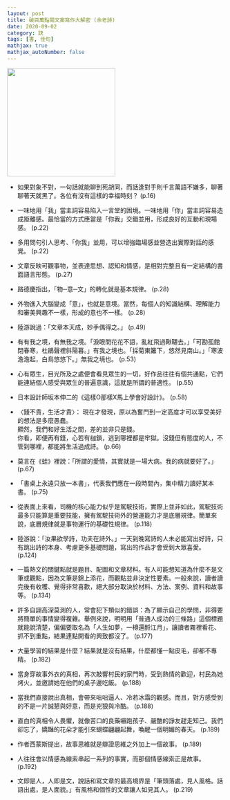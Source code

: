```yaml
---
layout: post
title: 破百萬點閱文案寫作大解密 (余老詩)
date: 2020-09-02
category: 訣
tags: [書, 佳句]
mathjax: true
mathjax_autoNumber: false
---
```


<img src="https://doltegg.github.io/book/images/getmillionviews.png" style="width:250px;">

- 如果對象不對，一句話就能聊到死胡同，而話逢對手則千言萬語不嫌多，聊著聊著天就黑了。各位有沒有這樣的幸福時刻？ (p.16)

- 一味地用「我」當主詞容易陷入一言堂的困境。一味地用「你」當主詞容易造成距離感。最恰當的方式應當是「你我」交錯並用，形成良好的互動和現場感。 (p.22)

- 多用問句引人思考、「你我」並用，可以增強臨場感並營造出實際對話的感覺。 (p.22)

- 文章反映可觀事物，並表達思想、認知和情感，是相對完整且有一定結構的書面語言形態。 (p.27)

- 路德慶指出，「物─意─文」的轉化就是基本規律。 (p.28)

- 外物進入大腦變成「意」，也就是意境。當然，每個人的知識結構、理解能力和審美興趣不一樣，形成的意也不一樣。 (p.28)

- 陸游說過：「文章本天成，妙手偶得之。」 (p.49)

- 有有我之境，有無我之境。「淚眼問花花不語，亂紅飛過鞦韆去。」「可勘孤館閉春寒，杜鵑聲裡斜陽暮。」有我之境也。「採菊東籬下，悠然見南山。」「寒波澹澹起，白鳥悠悠下。」無我之境也。 (p.53)

- 心有眾生，目光所及之處便會看見眾生的一切，好作品往往有個共通點，它們能連結個人感受與眾生的普遍意識，這就是所謂的普適性。 (p.55)

- 日本設計師坂本伸二的《這樣O那樣X馬上學會好設計》。 (p.58)

- 〈錢不貴，生活才貴〉：
  現在才發現，原以為奮鬥到一定高度才可以享受美好的想法是多麼愚蠢。<br>
  顯然，我們和好生活之間，差的並非只是錢。<br>
  你看，即便再有錢，心若有枷鎖，逃到哪裡都是牢獄。沒錢但有態度的人，不管到哪裡，都能將生活過成詩。 (p.66)

- 莫言在《蛙》裡說：「所謂的愛情，其實就是一場大病。我的病就要好了。」 (p.67)

- 「書桌上永遠只放一本書」，代表我們應在一段時間內，集中精力讀好某本書。 (p.75)

- 從表面上來看，司機的核心能力似乎是駕駛技術，實際上並非如此，駕駛技術最多只能算是重要技能，擁有駕駛技術外的營運能力才是底層規律。簡單來說，底層規律就是事物運行的基礎性規律。 (p.118)

- 陸游說：「汝果欲學詩，功夫在詩外。」一天到晚寫詩的人未必能寫出好詩，只有跳出詩的本身、考慮更多基礎問題，寫出的作品才會受到大眾喜愛。 (p.124)

- 一篇熱文的關鍵點就是題目、配圖和文章材料。有人可能想知道為什麼不是文筆或觀點，因為文筆是錦上添花，而觀點並非決定性要素。一般來說，讀者讀完後有收穫、覺得非常喜歡，絕大部分取決於材料、方法、案例、資料和故事等。 (p.134)

- 許多自詡高深莫測的人，常會犯下類似的錯誤：為了顯示自己的學問，非得要將簡單的事情變得複雜。舉例來說，明明用「普通人成功的三條路」這個標題就能說清楚，偏偏要取名為「人生如夢，一樽還酹江月」，讓讀者霧裡看花、抓不到重點，結果連點開看的興致都沒了。 (p.177)

- 大量學習的結果是什麼？結果就是沒有結果，什麼都懂一點皮毛，卻都不專精。 (p.182)


- 當身穿故事外衣的真相，再次敲響村民的家門時，受到熱情的歡迎，村民為她烤火，並邀請她在他們的桌子邊吃飯。 (p.188)

- 當我們直接說出真相，會帶來咄咄逼人、冷若冰霜的觀感。而且，對方感受到的不是一片誠懇與好意，而是兇狠與冷酷。 (p.188)

- 直白的真相令人畏懼，就像苦口的良藥嚇跑孩子、嚴酷的諍友趕走知己。我們卻忘了，嬌豔的花朵才能引來蝴蝶翩翩起舞，喚醒一個明媚的春天。 (p.189)

- 作者西蒙斯提出，故事思維就是辯證思維之外加上一個故事。 (p.189)

- 人往往會以情感為線索串起一系列的事實，而那個情感線索正是故事。 (p.192)

- 文即是人，人即是文，說話和寫文章的最高境界是「筆頭落處，見人風格。話語出處，是人面貌。」有風格和個性的文章讓人如見其人。 (p.219)

